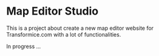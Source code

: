 # Map Editor Studio

This is a project about create a new map editor website for Transformice.com with a lot of functionalities.

In progress ...

